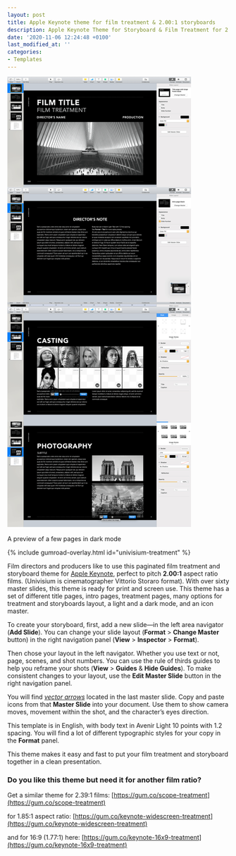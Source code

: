 ```yaml
---
layout: post
title: Apple Keynote theme for film treatment & 2.00:1 storyboards 
description: Apple Keynote Theme for Storyboard & Film Treatment for 2.00:1 (Univisium) aspect ratio, Avenir Light 10pt on DIN A4 landscape.
date: '2020-11-06 12:24:48 +0100'
last_modified_at: ''
categories:
- Templates
---
```


<a href="https://gum.co/univisium-treatment" class="no-underline pv2 grow db"><img class="w-100" src="/images/Apple-Keynote-Theme-for-Advertising-Film-Treatment-and-Storyboards-Univisium-2x1-Avenir-Light-10pt-on-DIN-A4-landscape_overview_B&W.png"></a>
<figcaption>A preview of a few pages in dark mode</figcaption>

{% include gumroad-overlay.html id="univisium-treatment" %}

Film directors and producers like to use this paginated film treatment and storyboard theme for [Apple Keynote](https://www.apple.com/keynote/), perfect to pitch **2.00:1** aspect ratio films. (Univisium is cinematographer Vittorio Storaro format). With over sixty master slides, this theme is ready for print and screen use. This theme has a set of different title pages, intro pages, treatment pages, many options for treatment and storyboards layout, a light and a dark mode, and an icon master.

To create your storyboard, first, add a new slide—in the left area navigator (**Add Slide**). 
You can change your slide layout (**Format** > **Change Master** button) in the right navigation panel (**View** > **Inspector** > **Format**).

Then chose your layout in the left navigator. Whether you use text or not, page, scenes, and shot numbers. You can use the rule of thirds guides to help you reframe your shots (**View** > **Guides** & **Hide Guides**). To make consistent changes to your layout, use the **Edit Master Slide** button in the right navigation panel.

You will find *[vector arrows](https://templates.supply/templates/free-vector-storyboard-arrows-adobe-illustrator/)* located in the last master slide. Copy and paste icons from that **Master Slide** into your document. Use them to show camera moves, movement within the shot, and the character’s eyes direction.

This template is in English, with body text in Avenir Light 10 points with 1.2 spacing. You will find a lot of different typographic styles for your copy in the **Format** panel.

This theme makes it easy and fast to put your film treatment and storyboard together in a clean presentation.







### Do you like this theme but need it for another film ratio?
Get a similar theme for 2.39:1 films: [https://gum.co/scope-treatment](https://gum.co/scope-treatment)

for 1.85:1 aspect ratio: [https://gum.co/keynote-widescreen-treatment](https://gum.co/keynote-widescreen-treatment) 

and for 16:9 (1.77:1) here: [https://gum.co/keynote-16x9-treatment](https://gum.co/keynote-16x9-treatment)